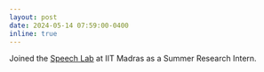 ```yaml
---
layout: post
date: 2024-05-14 07:59:00-0400
inline: true
---
```


Joined the [Speech Lab](https://asr.iitm.ac.in/) at IIT Madras as a Summer Research Intern.
